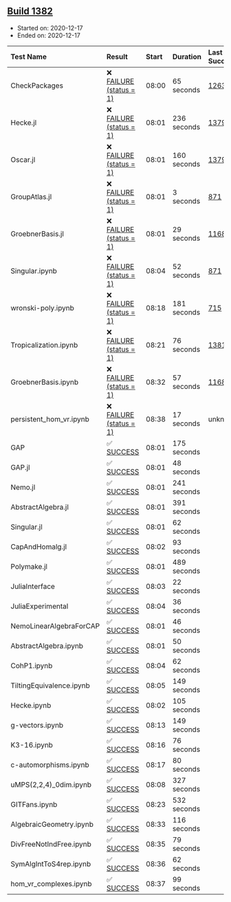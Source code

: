 ## [Build 1382](https://oscarci.mathematik.uni-kl.de/job/oscar-stable/1382/)

* Started on: 2020-12-17
* Ended on: 2020-12-17

| Test Name    | Result | Start | Duration | Last Success | First Failure |
|:-------------|:-------|:------|:---------|:-------------|:--------------|
| CheckPackages | ❌ [FAILURE (status = 1)](https://oscarci.mathematik.uni-kl.de/job/oscar-stable/1382/artifact/logs/build-1382/CheckPackages.log) | 08:00 | 65 seconds | [1263](https://oscarci.mathematik.uni-kl.de/job/oscar-stable/1263/) | [1264](https://oscarci.mathematik.uni-kl.de/job/oscar-stable/1264/) |
| Hecke.jl | ❌ [FAILURE (status = 1)](https://oscarci.mathematik.uni-kl.de/job/oscar-stable/1382/artifact/logs/build-1382/Hecke.jl.log) | 08:01 | 236 seconds | [1379](https://oscarci.mathematik.uni-kl.de/job/oscar-stable/1379/) | [1380](https://oscarci.mathematik.uni-kl.de/job/oscar-stable/1380/) |
| Oscar.jl | ❌ [FAILURE (status = 1)](https://oscarci.mathematik.uni-kl.de/job/oscar-stable/1382/artifact/logs/build-1382/Oscar.jl.log) | 08:01 | 160 seconds | [1379](https://oscarci.mathematik.uni-kl.de/job/oscar-stable/1379/) | [1380](https://oscarci.mathematik.uni-kl.de/job/oscar-stable/1380/) |
| GroupAtlas.jl | ❌ [FAILURE (status = 1)](https://oscarci.mathematik.uni-kl.de/job/oscar-stable/1382/artifact/logs/build-1382/GroupAtlas.jl.log) | 08:01 | 3 seconds | [871](https://oscarci.mathematik.uni-kl.de/job/oscar-stable/871/) | [872](https://oscarci.mathematik.uni-kl.de/job/oscar-stable/872/) |
| GroebnerBasis.jl | ❌ [FAILURE (status = 1)](https://oscarci.mathematik.uni-kl.de/job/oscar-stable/1382/artifact/logs/build-1382/GroebnerBasis.jl.log) | 08:01 | 29 seconds | [1168](https://oscarci.mathematik.uni-kl.de/job/oscar-stable/1168/) | [1169](https://oscarci.mathematik.uni-kl.de/job/oscar-stable/1169/) |
| Singular.ipynb | ❌ [FAILURE (status = 1)](https://oscarci.mathematik.uni-kl.de/job/oscar-stable/1382/artifact/logs/build-1382/Singular.ipynb.log) | 08:04 | 52 seconds | [871](https://oscarci.mathematik.uni-kl.de/job/oscar-stable/871/) | [872](https://oscarci.mathematik.uni-kl.de/job/oscar-stable/872/) |
| wronski-poly.ipynb | ❌ [FAILURE (status = 1)](https://oscarci.mathematik.uni-kl.de/job/oscar-stable/1382/artifact/logs/build-1382/wronski-poly.ipynb.log) | 08:18 | 181 seconds | [715](https://oscarci.mathematik.uni-kl.de/job/oscar-stable/715/) | [716](https://oscarci.mathematik.uni-kl.de/job/oscar-stable/716/) |
| Tropicalization.ipynb | ❌ [FAILURE (status = 1)](https://oscarci.mathematik.uni-kl.de/job/oscar-stable/1382/artifact/logs/build-1382/Tropicalization.ipynb.log) | 08:21 | 76 seconds | [1381](https://oscarci.mathematik.uni-kl.de/job/oscar-stable/1381/) | [1382](https://oscarci.mathematik.uni-kl.de/job/oscar-stable/1382/) |
| GroebnerBasis.ipynb | ❌ [FAILURE (status = 1)](https://oscarci.mathematik.uni-kl.de/job/oscar-stable/1382/artifact/logs/build-1382/GroebnerBasis.ipynb.log) | 08:32 | 57 seconds | [1168](https://oscarci.mathematik.uni-kl.de/job/oscar-stable/1168/) | [1169](https://oscarci.mathematik.uni-kl.de/job/oscar-stable/1169/) |
| persistent_hom_vr.ipynb | ❌ [FAILURE (status = 1)](https://oscarci.mathematik.uni-kl.de/job/oscar-stable/1382/artifact/logs/build-1382/persistent_hom_vr.ipynb.log) | 08:38 | 17 seconds | unknown | unknown |
| GAP | ✅ [SUCCESS](https://oscarci.mathematik.uni-kl.de/job/oscar-stable/1382/artifact/logs/build-1382/GAP.log) | 08:01 | 175 seconds |  |  |
| GAP.jl | ✅ [SUCCESS](https://oscarci.mathematik.uni-kl.de/job/oscar-stable/1382/artifact/logs/build-1382/GAP.jl.log) | 08:01 | 48 seconds |  |  |
| Nemo.jl | ✅ [SUCCESS](https://oscarci.mathematik.uni-kl.de/job/oscar-stable/1382/artifact/logs/build-1382/Nemo.jl.log) | 08:01 | 241 seconds |  |  |
| AbstractAlgebra.jl | ✅ [SUCCESS](https://oscarci.mathematik.uni-kl.de/job/oscar-stable/1382/artifact/logs/build-1382/AbstractAlgebra.jl.log) | 08:01 | 391 seconds |  |  |
| Singular.jl | ✅ [SUCCESS](https://oscarci.mathematik.uni-kl.de/job/oscar-stable/1382/artifact/logs/build-1382/Singular.jl.log) | 08:01 | 62 seconds |  |  |
| CapAndHomalg.jl | ✅ [SUCCESS](https://oscarci.mathematik.uni-kl.de/job/oscar-stable/1382/artifact/logs/build-1382/CapAndHomalg.jl.log) | 08:02 | 93 seconds |  |  |
| Polymake.jl | ✅ [SUCCESS](https://oscarci.mathematik.uni-kl.de/job/oscar-stable/1382/artifact/logs/build-1382/Polymake.jl.log) | 08:01 | 489 seconds |  |  |
| JuliaInterface | ✅ [SUCCESS](https://oscarci.mathematik.uni-kl.de/job/oscar-stable/1382/artifact/logs/build-1382/JuliaInterface.log) | 08:03 | 22 seconds |  |  |
| JuliaExperimental | ✅ [SUCCESS](https://oscarci.mathematik.uni-kl.de/job/oscar-stable/1382/artifact/logs/build-1382/JuliaExperimental.log) | 08:04 | 36 seconds |  |  |
| NemoLinearAlgebraForCAP | ✅ [SUCCESS](https://oscarci.mathematik.uni-kl.de/job/oscar-stable/1382/artifact/logs/build-1382/NemoLinearAlgebraForCAP.log) | 08:01 | 46 seconds |  |  |
| AbstractAlgebra.ipynb | ✅ [SUCCESS](https://oscarci.mathematik.uni-kl.de/job/oscar-stable/1382/artifact/logs/build-1382/AbstractAlgebra.ipynb.log) | 08:01 | 50 seconds |  |  |
| CohP1.ipynb | ✅ [SUCCESS](https://oscarci.mathematik.uni-kl.de/job/oscar-stable/1382/artifact/logs/build-1382/CohP1.ipynb.log) | 08:04 | 62 seconds |  |  |
| TiltingEquivalence.ipynb | ✅ [SUCCESS](https://oscarci.mathematik.uni-kl.de/job/oscar-stable/1382/artifact/logs/build-1382/TiltingEquivalence.ipynb.log) | 08:05 | 149 seconds |  |  |
| Hecke.ipynb | ✅ [SUCCESS](https://oscarci.mathematik.uni-kl.de/job/oscar-stable/1382/artifact/logs/build-1382/Hecke.ipynb.log) | 08:02 | 105 seconds |  |  |
| g-vectors.ipynb | ✅ [SUCCESS](https://oscarci.mathematik.uni-kl.de/job/oscar-stable/1382/artifact/logs/build-1382/g-vectors.ipynb.log) | 08:13 | 149 seconds |  |  |
| K3-16.ipynb | ✅ [SUCCESS](https://oscarci.mathematik.uni-kl.de/job/oscar-stable/1382/artifact/logs/build-1382/K3-16.ipynb.log) | 08:16 | 76 seconds |  |  |
| c-automorphisms.ipynb | ✅ [SUCCESS](https://oscarci.mathematik.uni-kl.de/job/oscar-stable/1382/artifact/logs/build-1382/c-automorphisms.ipynb.log) | 08:17 | 80 seconds |  |  |
| uMPS(2,2,4)_0dim.ipynb | ✅ [SUCCESS](https://oscarci.mathematik.uni-kl.de/job/oscar-stable/1382/artifact/logs/build-1382/uMPS-2-2-4-_0dim.ipynb.log) | 08:08 | 327 seconds |  |  |
| GITFans.ipynb | ✅ [SUCCESS](https://oscarci.mathematik.uni-kl.de/job/oscar-stable/1382/artifact/logs/build-1382/GITFans.ipynb.log) | 08:23 | 532 seconds |  |  |
| AlgebraicGeometry.ipynb | ✅ [SUCCESS](https://oscarci.mathematik.uni-kl.de/job/oscar-stable/1382/artifact/logs/build-1382/AlgebraicGeometry.ipynb.log) | 08:33 | 116 seconds |  |  |
| DivFreeNotIndFree.ipynb | ✅ [SUCCESS](https://oscarci.mathematik.uni-kl.de/job/oscar-stable/1382/artifact/logs/build-1382/DivFreeNotIndFree.ipynb.log) | 08:35 | 79 seconds |  |  |
| SymAlgIntToS4rep.ipynb | ✅ [SUCCESS](https://oscarci.mathematik.uni-kl.de/job/oscar-stable/1382/artifact/logs/build-1382/SymAlgIntToS4rep.ipynb.log) | 08:36 | 62 seconds |  |  |
| hom_vr_complexes.ipynb | ✅ [SUCCESS](https://oscarci.mathematik.uni-kl.de/job/oscar-stable/1382/artifact/logs/build-1382/hom_vr_complexes.ipynb.log) | 08:37 | 99 seconds |  |  |
